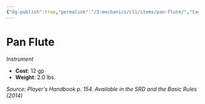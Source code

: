 ```yaml
---
{"dg-publish":true,"permalink":"/3-mechanics/cli/items/pan-flute/","tags":["ttrpg-cli/compendium/src/5e/phb","ttrpg-cli/item/gear/instrument","ttrpg-cli/item/rarity/none"]}
---
```


# Pan Flute
*Instrument*  


- **Cost**: 12 gp
- **Weight**: 2.0 lbs.

*Source: Player's Handbook p. 154. Available in the <span title='Systems Reference Document (5.1)'>SRD</span> and the Basic Rules (2014)*